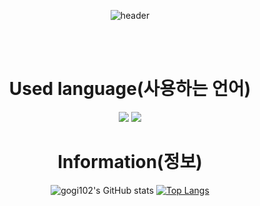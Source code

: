 
<div align="center">
 
![header](https://capsule-render.vercel.app/api?type=cylinder&color=000000&height=150&section=header&text=Junseog's%20Github&fontColor=ffffff&fontSize=70&animation=fadeIn&fontAlignY=55&desc=%20&descAlignY=62&descAlign=62)

 <br/>
 <br/>
  

<h1> Used language(사용하는 언어) </h1>
 
<img src="https://img.shields.io/badge/JAVA-007396?style=for-the-badge&logo=Java&logoColor=white">
<img src="https://img.shields.io/badge/Python-3776AB?style=for-the-badge&logo=Python&logoColor=white">

<h1> Information(정보) </h1>

![gogi102's GitHub stats](https://github-readme-stats.vercel.app/api?username=gogi102&show_icons=true&theme=dark)
[![Top Langs](https://github-readme-stats.vercel.app/api/top-langs/?username=gogi102&layout=compact)](https://github.com/gogi102/JunseogYang-Studying)
  
</div>
<body>
